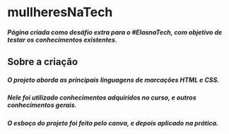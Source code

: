 # mullheresNaTech
##### Página criada como desáfio extra para o #ElasnaTech, com objetivo de testar os conhecimentos existentes.

## Sobre a criação 
##### O projeto aborda as principais linguagens de marcações HTML e CSS.
##### Nele foi utilizado conhecimentos adquiridos no curso, e outros conhecimentos gerais.
##### O esboço do projeto foi feito pelo canva, e depois aplicado na prática.

